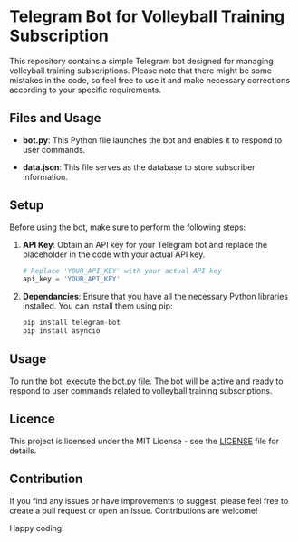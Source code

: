 # Telegram Bot for Volleyball Training Subscription

This repository contains a simple Telegram bot designed for managing volleyball training subscriptions. Please note that there might be some mistakes in the code, so feel free to use it and make necessary corrections according to your specific requirements.

## Files and Usage

- **bot.py**: This Python file launches the bot and enables it to respond to user commands.

- **data.json**: This file serves as the database to store subscriber information.

## Setup

Before using the bot, make sure to perform the following steps:

1. **API Key**: Obtain an API key for your Telegram bot and replace the placeholder in the code with your actual API key.

   ```python
   # Replace 'YOUR_API_KEY' with your actual API key
   api_key = 'YOUR_API_KEY'

2. **Dependancies**: Ensure that you have all the necessary Python libraries installed. You can install them using pip:
   ```python
   pip install telegram-bot
   pip install asyncio

## Usage

To run the bot, execute the bot.py file. The bot will be active and ready to respond to user commands related to volleyball training subscriptions.

## Licence

This project is licensed under the MIT License - see the [LICENSE](LICENSE) file for details.


## Contribution

If you find any issues or have improvements to suggest, please feel free to create a pull request or open an issue. Contributions are welcome!

Happy coding!
